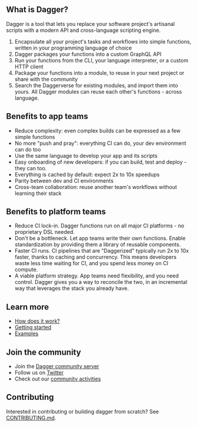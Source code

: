 ## What is Dagger?

Dagger is a tool that lets you replace your software project's artisanal scripts with a modern API and cross-language scripting engine.

1. Encapsulate all your project's tasks and workflows into simple functions, written in your programming language of choice
2. Dagger packages your functions into a custom GraphQL API
3. Run your functions from the CLI, your language interpreter, or a custom HTTP client
4. Package your functions into a module, to reuse in your next project or share with the community
5. Search the Daggerverse for existing modules, and import them into yours. All Dagger modules can reuse each other's functions - across language.

## Benefits to app teams

* Reduce complexity: even complex builds can be expressed as a few simple functions
* No more "push and pray": everything CI can do, your dev environment can do too
* Use the same language to develop your app and its scripts
* Easy onboarding of new developers: if you can build, test and deploy - they can too.
* Everything is cached by default: expect 2x to 10x speedups
* Parity between dev and CI environments
* Cross-team collaboration: reuse another team's workflows without learning their stack

## Benefits to platform teams

* Reduce CI lock-in. Dagger functions run on all major CI platforms - no proprietary DSL needed.
* Don't be a bottleneck. Let app teams write their own functions. Enable standardization by providing them a library of reusable components.
* Faster CI runs. CI pipelines that are "Daggerized" typically run 2x to 10x faster, thanks to caching and concurrency. This means developers waste less time waiting for CI, and you spend less money on CI compute.
* A viable platform strategy. App teams need flexibility, and you need control. Dagger gives you a way to reconcile the two, in an incremental way that leverages the stack you already have.

## Learn more

* [How does it work?](https://docs.dagger.io/#how-does-it-work)
* [Getting started](https://docs.dagger.io/#getting-started)
* [Examples](https://github.com/dagger/dagger/tree/main/examples)

## Join the community

* Join the [Dagger community server](https://discord.gg/ufnyBtc8uY)
* Follow us on [Twitter](https://twitter.com/dagger_io)
* Check out our [community activities](https://dagger.io/community)

## Contributing

Interested in contributing or building dagger from scratch? See
[CONTRIBUTING.md](https://github.com/dagger/dagger/tree/main/CONTRIBUTING.md).
